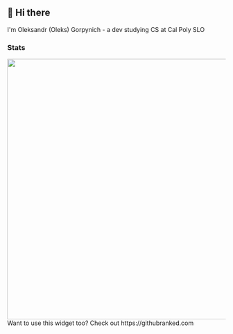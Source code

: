 ## 👋 Hi there
I'm Oleksandr (Oleks) Gorpynich - a dev studying CS at Cal Poly SLO


### Stats
<img src="https://githubranked.com/api/generate?name=olexg" width="600">
Want to use this widget too? Check out https://githubranked.com
